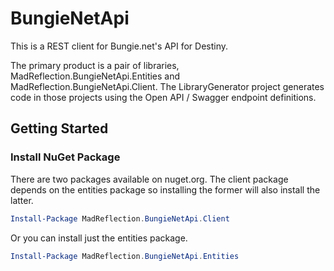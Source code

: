 # BungieNetApi

This is a REST client for Bungie.net's API for Destiny.

The primary product is a pair of libraries, MadReflection.BungieNetApi.Entities and MadReflection.BungieNetApi.Client.  The LibraryGenerator project generates code in those projects using the Open API / Swagger endpoint definitions.

## Getting Started

### Install NuGet Package

There are two packages available on nuget.org.  The client package depends on the entities package so installing the former will also install the latter.

```powershell
Install-Package MadReflection.BungieNetApi.Client
```

Or you can install just the entities package.

```powershell
Install-Package MadReflection.BungieNetApi.Entities
```
